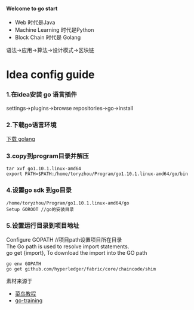 #### Welcome to go start

- Web 时代是Java
- Machine Learning 时代是Python
- Block Chain 时代是 Golang

语法->应用->算法->设计模式->区块链

# Idea config guide
### 1.在idea安装 go 语言插件<br>
settings->plugins->browse repositories->go->install
### 2.下载go语言环境
[下载 golang](https://golang.org/doc/install?download=go1.10.1.linux-amd64.tar.gz)

### 3.copy到program目录并解压
```sbtshell
tar xvf go1.10.1.linux-amd64
export PATH=$PATH:/home/toryzhou/Program/go1.10.1.linux-amd64/go/bin
```

### 4.设置go sdk 到go目录
```
/home/toryzhou/Program/go1.10.1.linux-amd64/go
Setup GOROOT //go的安装目录
```

### 5.设置运行目录到项目地址
Configure GOPATH //项目path设置项目所在目录<br>
The Go path is used to resolve import statements.<br>
go get {import}, To download the import into the GO path

```
go env GOPATH
go get github.com/hyperledger/fabric/core/chaincode/shim
```

素材来源于
- [菜鸟教程](http://www.runoob.com/go)
- [go-training](https://github.com/go-training/training)